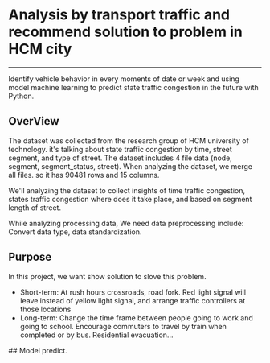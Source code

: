 # Analysis by transport traffic and recommend solution to problem in HCM city
------------------
<p>Identify vehicle behavior in every moments of date or week and using model machine learning to predict state traffic congestion in the future with Python.</p>


## OverView
<p>The dataset was collected from the research group of HCM university of technology. it's talking about state traffic congestion by time, street segment, and type of street. The dataset includes 4 file data (node, segment, segment_status, street). When analyzing the dataset, we merge all files. so it has 90481 rows and 15 columns.</p>
<p>We'll analyzing the dataset to collect insights of time traffic congestion, states traffic congestion where does it take place, and based on segment length of street.</p>
<p>While analyzing processing data, We need data preprocessing include: Convert data type, data standardization.</p>

## Purpose
<p>In this project, we want show solution to slove this problem.</p>
<ul>
  <li>Short-term: At rush hours crossroads, road fork. Red light signal will leave instead of yellow light signal, and arrange traffic controllers at those locations</li>
  <li>Long-term: Change the time frame between people going to work and going to school. Encourage commuters to travel by train when completed or by bus. Residential evacuation...</li>
</ul>
## Model predict.
